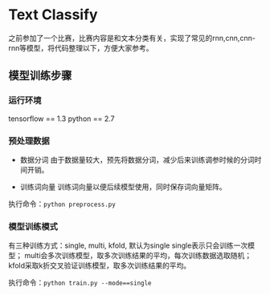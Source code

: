 # Text Classify

之前参加了一个比赛，比赛内容是和文本分类有关，实现了常见的rnn,cnn,cnn-rnn等模型，将代码整理以下，方便大家参考。

## 模型训练步骤

### 运行环境
tensorflow == 1.3
python == 2.7

### 预处理数据

- 数据分词
由于数据量较大，预先将数据分词，减少后来训练调参时候的分词时间开销。

- 训练词向量
训练词向量以便后续模型使用，同时保存词向量矩阵。

执行命令：`python preprocess.py`

### 模型训练模式

有三种训练方式：single, multi, kfold, 默认为single
single表示只会训练一次模型；
multi会多次训练模型，取多次训练结果的平均，每次训练数据选取随机；
kfold采取k折交叉验证训练模型，取多次训练结果的平均。

执行命令：`python train.py --mode==single`
